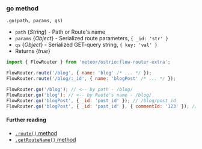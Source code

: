 ### go method

`.go(path, params, qs)`

- `path` {*String*} - Path or Route's name
- `params` {*Object*} - Serialized route parameters, `{ _id: 'str' }`
- `qs` {*Object*} - Serialized GET-query string, `{ key: 'val' }`
- Returns {*true*}

```js
import { FlowRouter } from 'meteor/ostrio:flow-router-extra';

FlowRouter.route('/blog', { name: 'blog' /* ... */ });
FlowRouter.route('/blog/:_id', { name: 'blogPost' /* ... */ });

FlowRouter.go('/blog'); // <-- by path - /blog/
FlowRouter.go('blog'); // <-- by Route's name - /blog/
FlowRouter.go('blogPost', { _id: 'post_id' }); // /blog/post_id
FlowRouter.go('blogPost', { _id: 'post_id' }, { commentId: '123' }); // /blog/post_id?commentId=123
```

#### Further reading

- [`.route()` method](https://github.com/veliovgroup/flow-router/blob/master/docs/api/route.md)
- [`.getRouteName()` method](https://github.com/veliovgroup/flow-router/blob/master/docs/api/getRouteName.md)
